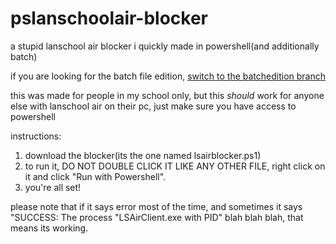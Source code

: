 # pslanschoolair-blocker
a stupid lanschool air blocker i quickly made in powershell(and additionally batch)

if you are looking for the batch file edition, [switch to the batchedition branch](https://github.com/akidinatophat/pslanschoolair-blocker/tree/batchedition)

this was made for people in my school only, but this *should* work for anyone else with lanschool air on their pc, just make sure you have access to powershell

instructions:
1. download the blocker(its the one named lsairblocker.ps1)
2. to run it, DO NOT DOUBLE CLICK IT LIKE ANY OTHER FILE, right click on it and click "Run with Powershell".
3. you're all set!

please note that if it says error most of the time, and sometimes it says "SUCCESS: The process "LSAirClient.exe with PID" blah blah blah, that means its working.
